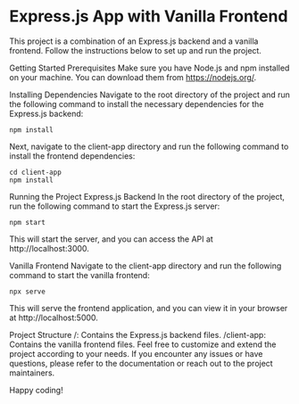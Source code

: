 # Express.js App with Vanilla Frontend

This project is a combination of an Express.js backend and a vanilla frontend. Follow the instructions below to set up and run the project.

Getting Started
Prerequisites
Make sure you have Node.js and npm installed on your machine. You can download them from https://nodejs.org/.

Installing Dependencies
Navigate to the root directory of the project and run the following command to install the necessary dependencies for the Express.js backend:

```
npm install
```

Next, navigate to the client-app directory and run the following command to install the frontend dependencies:

```
cd client-app
npm install
```

Running the Project
Express.js Backend
In the root directory of the project, run the following command to start the Express.js server:

```
npm start
```

This will start the server, and you can access the API at http://localhost:3000.

Vanilla Frontend
Navigate to the client-app directory and run the following command to start the vanilla frontend:


```
npx serve
```

This will serve the frontend application, and you can view it in your browser at http://localhost:5000.

Project Structure
/: Contains the Express.js backend files.
/client-app: Contains the vanilla frontend files.
Feel free to customize and extend the project according to your needs. If you encounter any issues or have questions, please refer to the documentation or reach out to the project maintainers.

Happy coding!